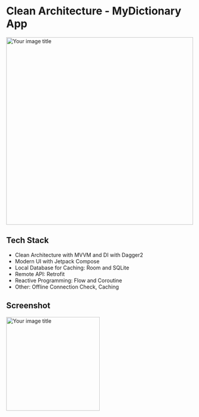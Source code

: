# Clean Architecture - MyDictionary App

<img src="https://github.com/khasang12-khmt/CleanArch_DictionaryApp/assets/80106348/a8392811-eb52-4f5c-8a4e-76d0eb7b1553" alt="Your image title" width="500"/>

## Tech Stack
* Clean Architecture with MVVM and DI with Dagger2
* Modern UI with Jetpack Compose
* Local Database for Caching: Room and SQLite
* Remote API: Retrofit
* Reactive Programming: Flow and Coroutine
* Other: Offline Connection Check, Caching

## Screenshot

<img src="https://github.com/khasang12-khmt/CleanArch_DictionaryApp/assets/80106348/18fda7b6-b07d-48c1-820d-43711aabd65c" alt="Your image title" width="250"/>
